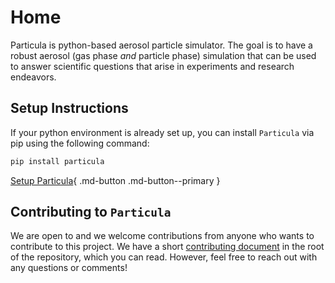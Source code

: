 # Home

Particula is python-based aerosol particle simulator. The goal is to have a robust aerosol (gas phase *and* particle phase) simulation that can be used to answer scientific questions that arise in experiments and research endeavors.

## Setup Instructions

If your python environment is already set up, you can install `Particula` via pip using the following command:

```bash
pip install particula
```

[Setup Particula](How-To-Guides/Setup_Particula/index.md){ .md-button .md-button--primary }

## Contributing to `Particula`

We are open to and we welcome contributions from anyone who wants to contribute to this project.
We have a short [contributing document](Contribute/index.md) in the root of the repository, which you can read.
However, feel free to reach out with any questions or comments!
